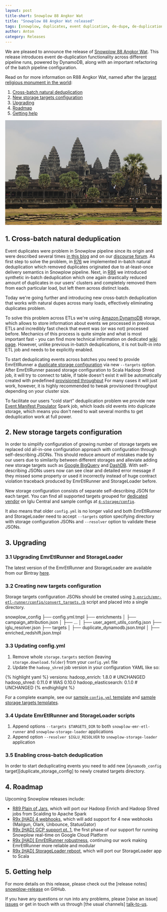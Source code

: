 ```yaml
---
layout: post
title-short: Snowplow 88 Angkor Wat
title: "Snowplow 88 Angkor Wat released"
tags: [snowplow, duplicates, event duplication, de-dupe, de-duplication, dynamodb]
author: Anton
category: Releases
---
```


We are pleased to announce the release of [Snowplow 88 Angkor Wat][snowplow-release]. This release introduces event de-duplication functionality across different pipeline runs, powered by DynamoDB, along with an important refactoring of the batch pipeline configuration.

Read on for more information on R88 Angkor Wat, named after the [largest religious monument in the world][angkor-wat]:

1. [Cross-batch natural deduplication](/blog/2017/04/20/snowplow-r88-angkor-wat-released#crossbatch-natural-deduplication)
2. [New storage targets configuration](/blog/2017/04/20/snowplow-r88-angkor-wat-released#storage-targets)
3. [Upgrading](/blog/2017/04/20/snowplow-r88-angkor-wat-released#upgrading)
4. [Roadmap](/blog/2017/04/20/snowplow-r88-angkor-wat-released#roadmap)
5. [Getting help](/blog/2017/04/20/snowplow-r88-angkor-wat-released#help)

![angkor-wat][angkor-wat-img]

<!--more-->

<h2 id="synthetic-dedupe">1. Cross-batch natural deduplication</h2>

Event duplicates were problem in Snowplow pipeline since its origin and were described several times [in this blog][dupes-blog-post] and on our [discourse forum][dupes-discourse-thread]. 
As first step to solve the problem, in [R76][r76-changeable-hawk-eagle-release] we implemented in-batch natural deduplication which removed duplicates originated due to at-least-once delivery semantics in Snowplow pipeline. 
Next, in [R86][r86-petra-release] we introduced synthetic in-batch deduplication which one again drastically reduced amount of duplicates in our users' clusters and completely removed them from each particular load, but left them across distinct loads.

Today we're going further and introducing new cross-batch deduplication that works with natural dupes across many loads, effectively eliminating duplicates problem.

To solve this problem across ETLs we're using [Amazon DynamoDB][amazon-dynamodb] storage, which allows to store information about events we processed in previous ETLs and incredibly fast check that event was (or was not) processed before. 
Mechanics of this process is quite simple and what is most important fast - you can find more technical information on dedicated [wiki page][shs-wiki]. 
However, unlike previous in-batch deduplications, it is not built-in into ETL job and needs to be explicitly enabled.

To start deduplicating events across batches you need to provide EmrEtlRunner a [duplicate storage configuration][duplicate-storage-config] via new `--targets` option. 
After EmrEtlRunner passed storage configuration to Scala Hadoop Shred job, it will try to connect to table, if table doesn't exist it will be automatically created with predefined [provisioned throughput][provisioned-throughput] 
For many cases it will just work, however, it is highly recommended to tweak provisioned throughput depending on your cluster size.

To facilitate our users "cold start" deduplication problem we provide new [Event Manifest Populator][event-manifest-populator] Spark job, 
which loads old events into duplicate storage, which means you don't need to wait several months to get deduplication work at full power.

<h2 id="storage-targets">2. New storage targets configuration</h2>

In order to simplify configuration of growing number of storage targets we replaced old all-in-one configuration approach with configuration through self-describing JSONs. This should reduce amount of mistakes made by our users due to similarity between different storages and alleviate adding new storage targets such as [Google BigQuery][bigquery] and [DashDB][dashdb-rfc].
With self-describing JSONs users now can see clear and detailed error message if they missed some property or used it incorrectly instead of huge contract violation traceback produced by EmrEtlRunner and StorageLoader before.

New storage configuration consists of separate self-describing JSON for each target.
You can find all supported targets grouped for [dedicated vendor][snowplow-storage-vendor] on Iglu Central and sample configs at [`4-storage/config`][sample-targets].

It also means that older `config.yml` is no longer valid and both EmrEtlRunner and StorageLoader need to accept `--targets` option specifying directory with storage configuration JSONs and `--resolver` option to validate these JSONs.

<h2 id="upgrading">3. Upgrading</h2>

<h3>3.1 Upgrading EmrEtlRunner and StorageLoader</h3>

The latest version of the EmrEtlRunner and StorageLoader are available from our Bintray [here][app-dl].

<h3>3.2 Creating new targets configuration</h3>

Storage targets configuration JSONs should be created using [`3-enrich/emr-etl-runner/config/convert_targets.rb`][convert-targets] script and placed into a single directory.

snowplow_config
├── config.yml.tmpl
├── enrichments
│   ├── campaign_attribution.json
│   ├── ...
│   ├── user_agent_utils_config.json
├── iglu_resolver.json
├── targets
│   ├── duplicate_dynamodb.json.tmpl
│   ├── enriched_redshift.json.tmpl

<h3>3.3 Updating config.yml</h3>

1. Remove whole `storage.targets` section (leaving `storage.download.folder`) from your `config.yml` file
2. Update the `hadoop_shred` job version in your configuration YAML like so:

{% highlight yaml %}
versions:
  hadoop_enrich: 1.8.0        # UNCHANGED
  hadoop_shred: 0.11.0        # WAS 0.10.0
  hadoop_elasticsearch: 0.1.0 # UNCHANGED
{% endhighlight %}

For a complete example, see our [sample `config.yml` template][emretlrunner-config-yml] and [sample storage targets templates][sample-targets].

<h3>3.4 Update EmrEtlRunner and StorageLoader scripts</h3>

1. Append options `--targets $TARGETS_DIR` to both `snowplow-emr-etl-runner` and `snowplow-storage-loader` applications 
2. Append option `--resolver $IGLU_RESOLVER` to `snowplow-storage-loader` application

<h3>3.5 Enabling cross-batch deduplication</h3>

In order to start deduplicating events you need to add new [`dynamodb_config` target][duplicate_storage_config] to newly created targets directory.

<h2 id="roadmap">4. Roadmap</h2>

Upcoming Snowplow releases include:

* [R89 Plain of Jars][r89-plain-of-jars], which will port our Hadoop Enrich and Hadoop Shred jobs from Scalding to Apache Spark
* [R9x [HAD] 4 webhooks][r9x-webhooks], which will add support for 4 new webhooks (Mailgun, Olark, Unbounce, StatusGator)
* [R9x [HAD] GCP support pt. 1][r9x-gcp], the first phase of our support for running Snowplow real-time on Google Cloud Platform
* [R9x [HAD] EmrEtlRunner robustness][r9x-emretlrunner], continuing our work making EmrEtlRunner more reliable and modular
* [R9x [HAD] StorageLoader reboot][r9x-storageloader], which will port our StorageLoader app to Scala

<h2 id="help">5. Getting help</h2>

For more details on this release, please check out the [release notes] [snowplow-release] on GitHub.

If you have any questions or run into any problems, please [raise an issue] [issues] or get in touch with us through [the usual channels] [talk-to-us].

[angkor-wat]: https://en.wikipedia.org/wiki/Angkor_Wat
[angkor-wat-img]: /assets/img/blog/2017/02/angkor-wat.jpg

[snowplow-release]: https://github.com/snowplow/snowplow/releases/r88-angkor-wat

[amazon-dynamodb]: https://aws.amazon.com/dynamodb/
[dashdb-rfc]: http://discourse.snowplowanalytics.com/t/loading-enriched-events-into-ibm-dashdb/768
[bigquery]: https://cloud.google.com/bigquery/
[shs-wiki]: https://github.com/snowplow/snowplow/wiki/Scala-Hadoop-Shred#33-cross-batch-natural-de-duplication
[provisioned-throughput]: http://docs.aws.amazon.com/amazondynamodb/latest/developerguide/HowItWorks.ProvisionedThroughput.html

[snowplow-storage-vendor]: https://github.com/snowplow/iglu-central/tree/master/schemas/com.snowplowanalytics.snowplow.storage

[convert-targets]: https://github.com/snowplow/snowplow/blob/master/3-enrich/emr-etl-runner/config/convert_targets.rb
[sample-targets]: https://github.com/snowplow/snowplow/blob/master/4-storage/config/targets
[duplicate-storage-config]: https://github.com/snowplow/snowplow/wiki/Configuring-storage-targets#dynamodb
[event-manifest-populator]: https://github.com/snowplow/snowplow/blob/master/5-data-modeling/event-manifest-populator

[r76-changeable-hawk-eagle-release]: http://snowplowanalytics.com/blog/2016/01/26/snowplow-r76-changeable-hawk-eagle-released/
[r86-petra-release]: http://snowplowanalytics.com/blog/2016/12/20/snowplow-r86-petra-released/
[dupes-blog-post]: http://snowplowanalytics.com/blog/2015/08/19/dealing-with-duplicate-event-ids/
[dupes-discourse-thread]: http://discourse.snowplowanalytics.com/t/de-deduplicating-events-in-hadoop-and-redshift-tutorial/248

[app-dl]: http://dl.bintray.com/snowplow/snowplow-generic/snowplow_emr_r88_angkor_wat.zip
[emretlrunner-config-yml]: https://github.com/snowplow/snowplow/blob/master/3-enrich/emr-etl-runner/config/config.yml.sample

[r89-plain-of-jars]: https://github.com/snowplow/snowplow/milestone/137
[r9x-webhooks]: https://github.com/snowplow/snowplow/milestone/129
[r9x-gcp]: https://github.com/snowplow/snowplow/milestone/138
[r9x-emretlrunner]: https://github.com/snowplow/snowplow/milestone/141
[r9x-storageloader]: https://github.com/snowplow/snowplow/milestone/121

[issues]: https://github.com/snowplow/snowplow/issues/new
[talk-to-us]: https://github.com/snowplow/snowplow/wiki/Talk-to-us

